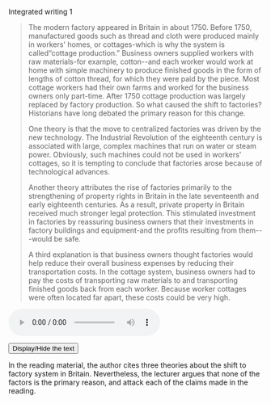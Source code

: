 Integrated writing 1

> The modern factory appeared in  Britain in about 1750. Before 1750, manufactured goods such as thread  and cloth were produced mainly in workers' homes, or cottages-which is  why the system is called“cottage production.” Business owners supplied  workers with raw materials-for example, cotton--and each worker would  work at home with simple machinery to produce finished goods in the form of lengths of cotton thread, for which they were paid by the piece.  Most cottage workers had their own farms and worked for the  business owners only part-time. After 1750 cottage production was  largely replaced by factory production. So what caused the shift to  factories? Historians have long debated the primary reason for this  change.
>
> One theory is that the move to centralized  factories was driven by the new technology. The Industrial Revolution of the eighteenth century is associated with large, complex machines that  run on water or steam power. Obviously, such machines could not be used  in workers' cottages, so it is tempting to conclude that factories arose because of technological advances.
>
> Another theory  attributes the rise of factories primarily to the strengthening of  property rights in Britain in the late seventeenth and early eighteenth  centuries. As a result, private property in Britain received much  stronger legal protection. This stimulated investment in factories by  reassuring business owners that their investments in factory buildings  and equipment-and the profits resulting from them---would be safe.
>
> A third explanation is that business owners thought factories would help  reduce their overall business expenses by reducing their transportation  costs. In the cottage system, business owners had to pay the costs of  transporting raw materials to and transporting finished goods back from  each worker. Because worker cottages were often located far apart, these costs could be very high.

<audio controls>   <source src="https://geruixu.github.io/knowledgebase/English evolve/writing/真题74 shift to factories system.WAV" type="audio/mpeg">   Your browser does not support the audio tag. </audio>

<button onclick="toggleText()">Display/Hide the text</button>

<div id="hiddenText" style="display:none;">     Now, listen to part of a lecture on the topic you just read about. You just read three possible explanations for the shift from cottage production to factory production. However, none of the factors these theories focus on can be the primary reason for the rise of factories. First, early factories were simply places where many workers worked together in an organized Not places that used complex machines. That came much later. Workers in early factories used the same equipment as the cottage workers.In fact, early factories began to dominate production long before the famous inventions like the steam engine were even developed. Technology cannot have caused the move away from cottage production.Second, property rights.Sure, Britain's strong property rights were favorable to the development of the factory system, but this wasn't enough in itself to account for the rise of factories.If it were, the factory system would have developed in other places too.For example, Holland, the Dutch Republic, was another place that property owners enjoyed strong legal protections, but no factory system developed there.So more is needed for the development of a factory system than just strong property laws. Okay, so what about the idea that business owners wanted to reduce the costs of doing business? Well, it's true that the factory system reduced transportation costs. However, it didn't necessarily reduce the overall costs of running a business. You also have to look at business expenses that increased with the factory system. Factories are expensive to build and operate, and factory workers, unlike cottage workers, need to be supervised, so you need to hire and pay supervisors. So it seems unlikely that the desire to reduce business expenses led to the emergence of the factory system. </div>

<script>
function toggleText() {
    var x = document.getElementById("hiddenText");
    if (x.style.display === "none") {
        x.style.display = "block";
    } else {
        x.style.display = "none";
    }
}
</script>


In the reading material, the author cites three theories about the shift to factory system in Britain. Nevertheless, the lecturer argues that none of the factors is the primary reason, and attack each of the claims made in the reading.
